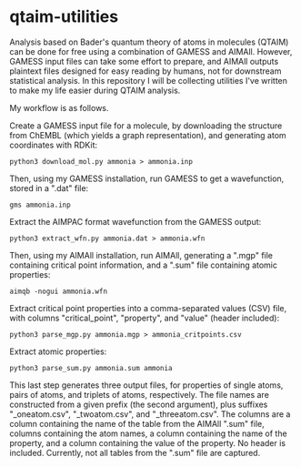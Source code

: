 # qtaim-utilities

Analysis based on Bader's quantum theory of atoms in molecules (QTAIM) can be done for free using a combination of GAMESS and AIMAll.
However, GAMESS input files can take some effort to prepare, and AIMAll outputs plaintext files designed for easy reading by humans, not for downstream statistical analysis.
In this repository I will be collecting utilities I've written to make my life easier during QTAIM analysis.

My workflow is as follows.

Create a GAMESS input file for a molecule, by downloading the structure from ChEMBL (which yields a graph representation), and generating atom coordinates with RDKit:

    python3 download_mol.py ammonia > ammonia.inp

Then, using my GAMESS installation, run GAMESS to get a wavefunction, stored in a ".dat" file:

    gms ammonia.inp

Extract the AIMPAC format wavefunction from the GAMESS output:

    python3 extract_wfn.py ammonia.dat > ammonia.wfn

Then, using my AIMAll installation, run AIMAll, generating a ".mgp" file containing critical point information, and a ".sum" file containing atomic properties:

    aimqb -nogui ammonia.wfn

Extract critical point properties into a comma-separated values (CSV) file, with columns "critical\_point", "property", and "value" (header included):

    python3 parse_mgp.py ammonia.mgp > ammonia_critpoints.csv

Extract atomic properties:

    python3 parse_sum.py ammonia.sum ammonia

This last step generates three output files, for properties of single atoms, pairs of atoms, and triplets of atoms, respectively.
The file names are constructed from a given prefix (the second argument), plus suffixes "\_oneatom.csv", "\_twoatom.csv", and "\_threeatom.csv".
The columns are a column containing the name of the table from the AIMAll ".sum" file, columns containing the atom names, a column containing the name of the property, and a column containing the value of the property.
No header is included.
Currently, not all tables from the ".sum" file are captured.
